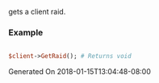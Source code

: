 gets a client raid.
### Example

```perl

$client->GetRaid(); # Returns void
```


Generated On 2018-01-15T13:04:48-08:00